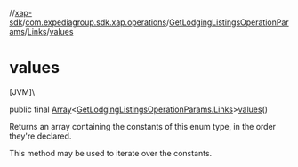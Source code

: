 //[xap-sdk](../../../../index.md)/[com.expediagroup.sdk.xap.operations](../../index.md)/[GetLodgingListingsOperationParams](../index.md)/[Links](index.md)/[values](values.md)

# values

[JVM]\

public final [Array](https://kotlinlang.org/api/latest/jvm/stdlib/kotlin/-array/index.html)&lt;[GetLodgingListingsOperationParams.Links](index.md)&gt;[values](values.md)()

Returns an array containing the constants of this enum type, in the order they're declared.

This method may be used to iterate over the constants.

